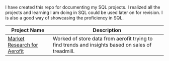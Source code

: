 I have created this repo for documenting my SQL projects. I realized all the projects and learning I am doing in SQL could be used later on for revision. I is also a good way of showcasing the proficiency in SQL.


| Project Name | Description |
| ------------ | ----------- |
| [Market Research for Aerofit]('https://github.com/vivektripathi07/SQL-Projects/tree/main/Market%20Research%20for%20Aerofit') | Worked of store data from aerofit trying to find trends and insights based on sales of treadmill. |